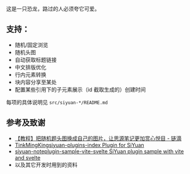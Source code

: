 这是一只恐龙，路过的人必须夸它可爱。

## 支持：

- 随机/固定浏览
- 随机头图
- 自动获取标题链接
- 中文排版优化
- 行内元素转换
- 块内容分享至某处
- 配置某些引用下的子元素展示（id 截取生成的）创建时间

每项的具体说明见 `src/siyuan-*/README.md`

## 参考及致谢

- [【教程】把随机题头图换成自己的图片，让思源笔记更加赏心悦目 - 链滴](https://ld246.com/article/1694612740828)
- [TinkMingKingsiyuan-plugins-index Plugin for SiYuan](https://github.com/TinkMingKing/siyuan-plugins-index)
- [siyuan-noteplugin-sample-vite-svelte SiYuan plugin sample with vite and svelte](https://github.com/siyuan-note/plugin-sample-vite-svelte)
- 以及其它开发时用到的资料

